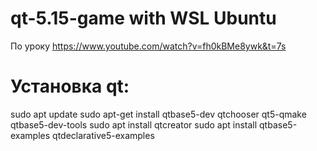 # qt-5.15-game with WSL Ubuntu

По уроку https://www.youtube.com/watch?v=fh0kBMe8ywk&t=7s

# Установка qt:

sudo apt update
sudo apt-get install qtbase5-dev qtchooser qt5-qmake qtbase5-dev-tools
sudo apt install qtcreator
sudo apt install qtbase5-examples qtdeclarative5-examples
